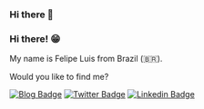 ### Hi there 👋

### Hi there! 😁

My name is Felipe Luis from Brazil (🇧🇷).

Would you like to find me?

[![Blog Badge](https://img.shields.io/badge/Blog-Coming%20Soon-black)](https://felipeluis.com.br/blog)
[![Twitter Badge](https://img.shields.io/badge/-Twitter-1ca0f1?style=flat-square&labelColor=1ca0f1&logo=twitter&logoColor=white&link=https://twitter.com/felipeluisss)](https://twitter.com/felipeluisss)
[![Linkedin Badge](https://img.shields.io/badge/-LinkedIn-blue?style=flat-square&logo=Linkedin&logoColor=white&link=https://www.linkedin.com/in/felipelssilva)](https://www.linkedin.com/in/felipelssilva)



<!--
**felipelssilva/felipelssilva** is a ✨ _special_ ✨ repository because its `README.md` (this file) appears on your GitHub profile.

Here are some ideas to get you started:

- 🔭 I’m currently working on ...
- 🌱 I’m currently learning ...
- 👯 I’m looking to collaborate on ...
- 🤔 I’m looking for help with ...
- 💬 Ask me about ...
- 📫 How to reach me: ...
- 😄 Pronouns: ...
- ⚡ Fun fact: ...
-->
